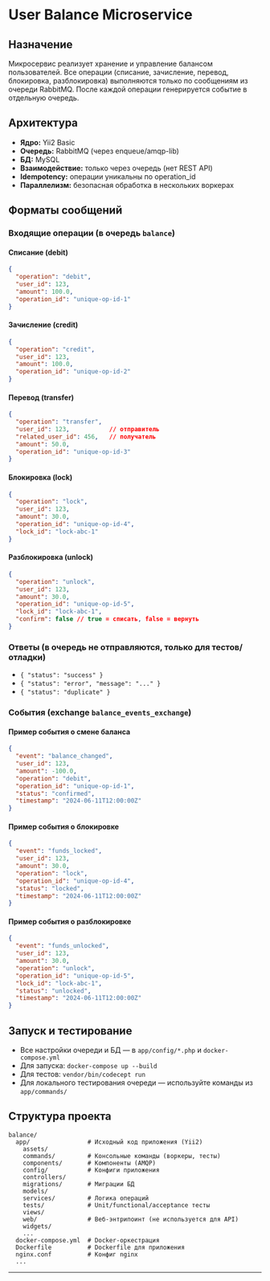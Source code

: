 # User Balance Microservice

## Назначение
Микросервис реализует хранение и управление балансом пользователей. Все операции (списание, зачисление, перевод, блокировка, разблокировка) выполняются только по сообщениям из очереди RabbitMQ. После каждой операции генерируется событие в отдельную очередь.

## Архитектура
- **Ядро:** Yii2 Basic
- **Очередь:** RabbitMQ (через enqueue/amqp-lib)
- **БД:** MySQL
- **Взаимодействие:** только через очередь (нет REST API)
- **Idempotency:** операции уникальны по operation_id
- **Параллелизм:** безопасная обработка в нескольких воркерах

## Форматы сообщений

### Входящие операции (в очередь `balance`)

#### Списание (debit)
```json
{
  "operation": "debit",
  "user_id": 123,
  "amount": 100.0,
  "operation_id": "unique-op-id-1"
}
```

#### Зачисление (credit)
```json
{
  "operation": "credit",
  "user_id": 123,
  "amount": 100.0,
  "operation_id": "unique-op-id-2"
}
```

#### Перевод (transfer)
```json
{
  "operation": "transfer",
  "user_id": 123,           // отправитель
  "related_user_id": 456,   // получатель
  "amount": 50.0,
  "operation_id": "unique-op-id-3"
}
```

#### Блокировка (lock)
```json
{
  "operation": "lock",
  "user_id": 123,
  "amount": 30.0,
  "operation_id": "unique-op-id-4",
  "lock_id": "lock-abc-1"
}
```

#### Разблокировка (unlock)
```json
{
  "operation": "unlock",
  "user_id": 123,
  "amount": 30.0,
  "operation_id": "unique-op-id-5",
  "lock_id": "lock-abc-1",
  "confirm": false // true = списать, false = вернуть
}
```

### Ответы (в очередь не отправляются, только для тестов/отладки)
- `{ "status": "success" }`
- `{ "status": "error", "message": "..." }`
- `{ "status": "duplicate" }`

### События (exchange `balance_events_exchange`)

#### Пример события о смене баланса
```json
{
  "event": "balance_changed",
  "user_id": 123,
  "amount": -100.0,
  "operation": "debit",
  "operation_id": "unique-op-id-1",
  "status": "confirmed",
  "timestamp": "2024-06-11T12:00:00Z"
}
```

#### Пример события о блокировке
```json
{
  "event": "funds_locked",
  "user_id": 123,
  "amount": 30.0,
  "operation": "lock",
  "operation_id": "unique-op-id-4",
  "status": "locked",
  "timestamp": "2024-06-11T12:00:00Z"
}
```

#### Пример события о разблокировке
```json
{
  "event": "funds_unlocked",
  "user_id": 123,
  "amount": 30.0,
  "operation": "unlock",
  "operation_id": "unique-op-id-5",
  "lock_id": "lock-abc-1",
  "status": "unlocked",
  "timestamp": "2024-06-11T12:00:00Z"
}
```

## Запуск и тестирование
- Все настройки очереди и БД — в `app/config/*.php` и `docker-compose.yml`
- Для запуска: `docker-compose up --build`
- Для тестов: `vendor/bin/codecept run`
- Для локального тестирования очереди — используйте команды из `app/commands/`

## Структура проекта

```
balance/
  app/                # Исходный код приложения (Yii2)
    assets/
    commands/         # Консольные команды (воркеры, тесты)
    components/       # Компоненты (AMQP)
    config/           # Конфиги приложения
    controllers/
    migrations/       # Миграции БД
    models/
    services/         # Логика операций
    tests/            # Unit/functional/acceptance тесты
    views/
    web/              # Веб-энтрипоинт (не используется для API)
    widgets/
    ...
  docker-compose.yml  # Docker-оркестрация
  Dockerfile          # Dockerfile для приложения
  nginx.conf          # Конфиг nginx
  ...
```

--- 